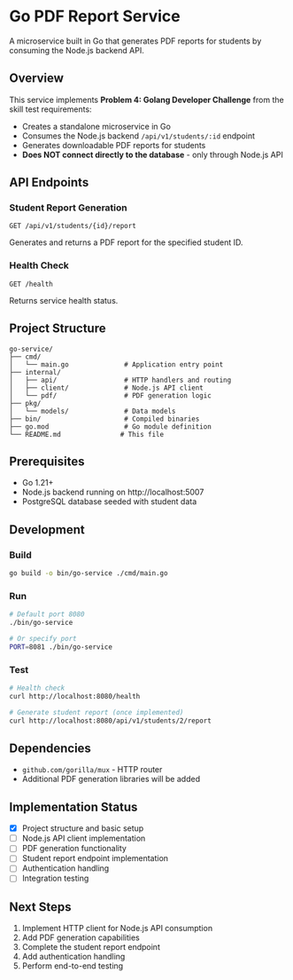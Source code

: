 # Go PDF Report Service

A microservice built in Go that generates PDF reports for students by consuming the Node.js backend API.

## Overview

This service implements **Problem 4: Golang Developer Challenge** from the skill test requirements:
- Creates a standalone microservice in Go
- Consumes the Node.js backend `/api/v1/students/:id` endpoint 
- Generates downloadable PDF reports for students
- **Does NOT connect directly to the database** - only through Node.js API

## API Endpoints

### Student Report Generation
```
GET /api/v1/students/{id}/report
```
Generates and returns a PDF report for the specified student ID.

### Health Check
```
GET /health
```
Returns service health status.

## Project Structure

```
go-service/
├── cmd/
│   └── main.go              # Application entry point
├── internal/
│   ├── api/                 # HTTP handlers and routing
│   ├── client/              # Node.js API client
│   └── pdf/                 # PDF generation logic
├── pkg/
│   └── models/              # Data models
├── bin/                     # Compiled binaries
├── go.mod                   # Go module definition
└── README.md               # This file
```

## Prerequisites

- Go 1.21+
- Node.js backend running on http://localhost:5007
- PostgreSQL database seeded with student data

## Development

### Build
```bash
go build -o bin/go-service ./cmd/main.go
```

### Run
```bash
# Default port 8080
./bin/go-service

# Or specify port
PORT=8081 ./bin/go-service
```

### Test
```bash
# Health check
curl http://localhost:8080/health

# Generate student report (once implemented)
curl http://localhost:8080/api/v1/students/2/report
```

## Dependencies

- `github.com/gorilla/mux` - HTTP router
- Additional PDF generation libraries will be added

## Implementation Status

- [x] Project structure and basic setup
- [ ] Node.js API client implementation
- [ ] PDF generation functionality  
- [ ] Student report endpoint implementation
- [ ] Authentication handling
- [ ] Integration testing

## Next Steps

1. Implement HTTP client for Node.js API consumption
2. Add PDF generation capabilities
3. Complete the student report endpoint
4. Add authentication handling
5. Perform end-to-end testing 
